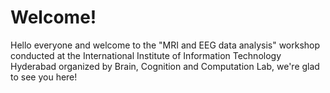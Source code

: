 # Welcome!

Hello everyone and welcome to the "MRI and EEG data analysis" workshop conducted at the International Institute of Information Technology Hyderabad organized by Brain, Cognition and Computation Lab, we're glad to see you here!
